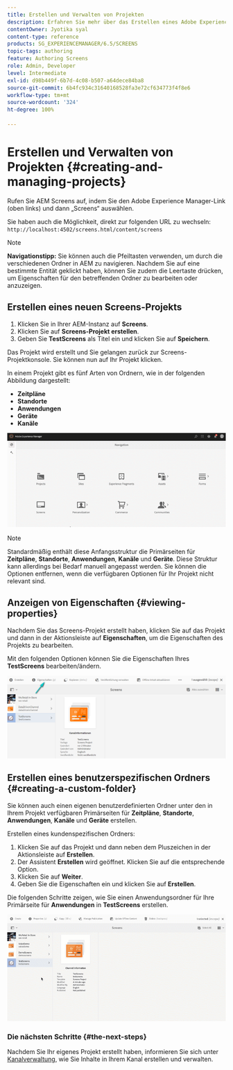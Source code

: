 ```yaml
---
title: Erstellen und Verwalten von Projekten
description: Erfahren Sie mehr über das Erstellen eines Adobe Experience Manager Screens-Projekts.
contentOwner: Jyotika syal
content-type: reference
products: SG_EXPERIENCEMANAGER/6.5/SCREENS
topic-tags: authoring
feature: Authoring Screens
role: Admin, Developer
level: Intermediate
exl-id: d98b449f-6b7d-4c08-b507-a64dece84ba8
source-git-commit: 6b4fc934c31640168528fa3e72cf634773f4f8e6
workflow-type: tm+mt
source-wordcount: '324'
ht-degree: 100%

---
```


# Erstellen und Verwalten von Projekten {#creating-and-managing-projects}

Rufen Sie AEM Screens auf, indem Sie den Adobe Experience Manager-Link (oben links) und dann „Screens“ auswählen.

Sie haben auch die Möglichkeit, direkt zur folgenden URL zu wechseln: `http://localhost:4502/screens.html/content/screens`

>[!NOTE]
>**Navigationstipp:**
>Sie können auch die Pfeiltasten verwenden, um durch die verschiedenen Ordner in AEM zu navigieren. Nachdem Sie auf eine bestimmte Entität geklickt haben, können Sie zudem die Leertaste drücken, um Eigenschaften für den betreffenden Ordner zu bearbeiten oder anzuzeigen.

## Erstellen eines neuen Screens-Projekts

1. Klicken Sie in Ihrer AEM-Instanz auf **Screens**.
1. Klicken Sie auf **Screens-Projekt erstellen**.
1. Geben Sie **TestScreens** als Titel ein und klicken Sie auf **Speichern**.

Das Projekt wird erstellt und Sie gelangen zurück zur Screens-Projektkonsole. Sie können nun auf Ihr Projekt klicken.

In einem Projekt gibt es fünf Arten von Ordnern, wie in der folgenden Abbildung dargestellt:

* **Zeitpläne**
* **Standorte**
* **Anwendungen**
* **Geräte**
* **Kanäle**

![player1](assets/create-project.gif)

>[!NOTE]
>
>Standardmäßig enthält diese Anfangsstruktur die Primärseiten für **Zeitpläne**, **Standorte**, **Anwendungen**, **Kanäle** und **Geräte**. Diese Struktur kann allerdings bei Bedarf manuell angepasst werden. Sie können die Optionen entfernen, wenn die verfügbaren Optionen für Ihr Projekt nicht relevant sind.


## Anzeigen von Eigenschaften {#viewing-properties}

Nachdem Sie das Screens-Projekt erstellt haben, klicken Sie auf das Projekt und dann in der Aktionsleiste auf **Eigenschaften**, um die Eigenschaften des Projekts zu bearbeiten.

Mit den folgenden Optionen können Sie die Eigenschaften Ihres **TestScreens** bearbeiten/ändern.

![image](assets/create-project2.png)

## Erstellen eines benutzerspezifischen Ordners {#creating-a-custom-folder}

Sie können auch einen eigenen benutzerdefinierten Ordner unter den in Ihrem Projekt verfügbaren Primärseiten für **Zeitpläne**, **Standorte**, **Anwendungen**, **Kanäle** und **Geräte** erstellen.

Erstellen eines kundenspezifischen Ordners:

1. Klicken Sie auf das Projekt und dann neben dem Pluszeichen in der Aktionsleiste auf **Erstellen**.
1. Der Assistent **Erstellen** wird geöffnet. Klicken Sie auf die entsprechende Option.
1. Klicken Sie auf **Weiter**.
1. Geben Sie die Eigenschaften ein und klicken Sie auf **Erstellen**.

Die folgenden Schritte zeigen, wie Sie einen Anwendungsordner für Ihre Primärseite für **Anwendungen** in **TestScreens** erstellen.

![player2-1](assets/create-project3.gif)

### Die nächsten Schritte {#the-next-steps}

Nachdem Sie Ihr eigenes Projekt erstellt haben, informieren Sie sich unter [Kanalverwaltung](managing-channels.md), wie Sie Inhalte in Ihrem Kanal erstellen und verwalten.
